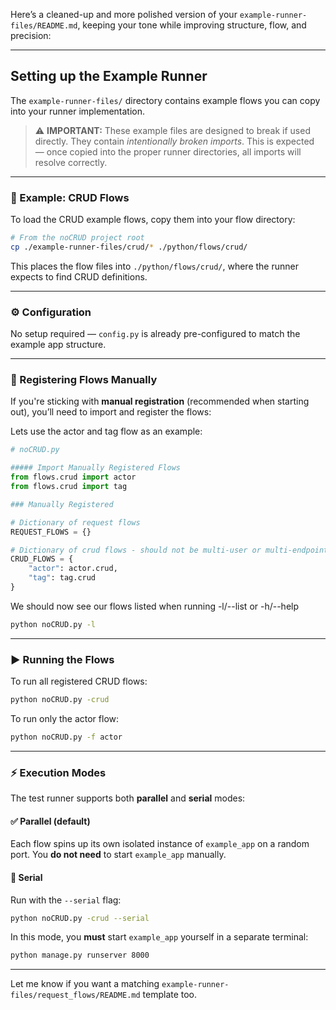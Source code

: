 Here’s a cleaned-up and more polished version of your `example-runner-files/README.md`, keeping your tone while improving structure, flow, and precision:

---

## Setting up the Example Runner

The `example-runner-files/` directory contains example flows you can copy into your runner implementation.

> ⚠️ **IMPORTANT:**
> These example files are designed to break if used directly. They contain _intentionally broken imports_.
> This is expected — once copied into the proper runner directories, all imports will resolve correctly.

---

### 🧪 Example: CRUD Flows

To load the CRUD example flows, copy them into your flow directory:

```bash
# From the noCRUD project root
cp ./example-runner-files/crud/* ./python/flows/crud/
```

This places the flow files into `./python/flows/crud/`, where the runner expects to find CRUD definitions.

---

### ⚙️ Configuration

No setup required — `config.py` is already pre-configured to match the example app structure.

---

### 🧰 Registering Flows Manually

If you're sticking with **manual registration** (recommended when starting out), you’ll need to import and register the flows:

Lets use the actor and tag flow as an example:

```python
# noCRUD.py

##### Import Manually Registered Flows
from flows.crud import actor
from flows.crud import tag

### Manually Registered

# Dictionary of request flows
REQUEST_FLOWS = {}

# Dictionary of crud flows - should not be multi-user or multi-endpoint (except for prerequisites)
CRUD_FLOWS = {
    "actor": actor.crud,
    "tag": tag.crud
}
```

We should now see our flows listed when running -l/--list or -h/--help

```bash
python noCRUD.py -l
```

---

### ▶️ Running the Flows

To run all registered CRUD flows:

```bash
python noCRUD.py -crud
```

To run only the actor flow:

```bash
python noCRUD.py -f actor
```

---

### ⚡ Execution Modes

The test runner supports both **parallel** and **serial** modes:

#### ✅ Parallel (default)

Each flow spins up its own isolated instance of `example_app` on a random port.
You **do not need** to start `example_app` manually.

#### 🐢 Serial

Run with the `--serial` flag:

```bash
python noCRUD.py -crud --serial
```

In this mode, you **must** start `example_app` yourself in a separate terminal:

```bash
python manage.py runserver 8000
```

---

Let me know if you want a matching `example-runner-files/request_flows/README.md` template too.
